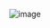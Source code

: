 ![image](https://user-images.githubusercontent.com/108579776/186683115-4c2d9772-75f6-4166-81be-391096a59900.png)
